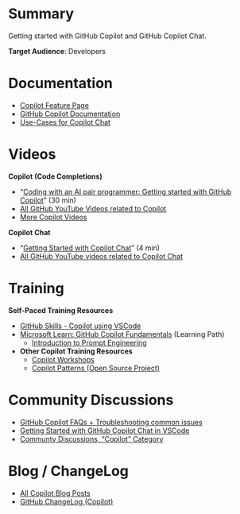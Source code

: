 # Summary

Getting started with GitHub Copilot and GitHub Copilot Chat.

**Target Audience**: Developers

# Documentation

* [Copilot Feature Page](https://github.com/features/copilot)
* [GitHub Copilot Documentation](https://docs.github.com/en/copilot)
* [Use-Cases for Copilot Chat](https://docs.github.com/en/copilot/github-copilot-chat/about-github-copilot-chat#use-cases-for-github-copilot-chat)


# Videos

**Copilot (Code Completions)**

* “[Coding with an AI pair programmer: Getting started with GitHub Copilot](https://youtu.be/dhfTaSGYQ4o?si=OYPJSqkwKumtjdSc)” (30 min)
* [All GitHub YouTube Videos related to Copilot](https://www.youtube.com/@GitHub/search?query=Copilot)
* [More Copilot Videos](https://www.youtube.com/@code/search?query=copilot)

**Copilot Chat**

* “[Getting Started with Copilot Chat](https://youtu.be/3surPGP7_4o?si=qiqzTy7PIiUDuaU_)” (4 min)
* [All GitHub YouTube videos related to Copilot Chat](https://www.youtube.com/@GitHub/search?query=Copilot%20Chat)


# Training

**Self-Paced Training Resources**

* [GitHub Skills - Copilot using VSCode](https://github.com/skills/copilot-codespaces-vscode)
* [Microsoft Learn: GitHub Copilot Fundamentals](https://learn.microsoft.com/en-us/training/paths/copilot/) (Learning Path)
    * [Introduction to Prompt Engineering](https://learn.microsoft.com/en-us/training/modules/introduction-prompt-engineering-with-github-copilot/)
* **Other Copilot Training Resources**
    * [Copilot Workshops](https://copilot-workshops.com)
    * [Copilot Patterns (Open Source Project)](https://patterns.hattori.dev/)


# Community Discussions

* [GitHub Copilot FAQs + Troubleshooting common issues](https://github.com/orgs/community/discussions/47318)
* [Getting Started with GitHub Copilot Chat in VSCode](https://github.com/orgs/community/discussions/64517)
* [Communty Discussions, “Copilot” Category](https://github.com/orgs/community/discussions/categories/copilot)


# Blog / ChangeLog

* [All Copilot Blog Posts](https://github.blog/tag/github-copilot)
* [GitHub ChangeLog (Copilot)](https://github.blog/changelog/label/copilot/)

